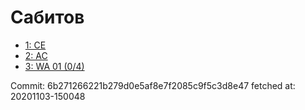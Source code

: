 # Сабитов
- [1: CE](1.md)
- [2: AC](2.md)
- [3: WA 01 (0/4)](3.md)

Commit: 6b271266221b279d0e5af8e7f2085c9f5c3d8e47
 fetched at: 20201103-150048
